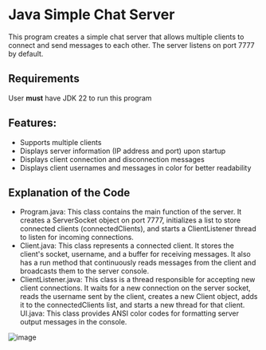# Java Simple Chat Server

This program creates a simple chat server that allows multiple clients to connect and send messages to each other. The server listens on port 7777 by default.

## Requirements
User __must__ have JDK 22 to run this program 

## Features:

- Supports multiple clients
- Displays server information (IP address and port) upon startup
- Displays client connection and disconnection messages
- Displays client usernames and messages in color for better readability

## Explanation of the Code

- Program.java: This class contains the main function of the server. It creates a ServerSocket object on port 7777, initializes a list to store connected clients (connectedClients), and starts a ClientListener thread to listen for incoming connections.
- Client.java: This class represents a connected client. It stores the client's socket, username, and a buffer for receiving messages. It also has a run method that continuously reads messages from the client and broadcasts them to the server console.
- ClientListener.java: This class is a thread responsible for accepting new client connections. It waits for a new connection on the server socket, reads the username sent by the client, creates a new Client object, adds it to the connectedClients list, and starts a new thread for that client.
UI.java: This class provides ANSI color codes for formatting server output messages in the console.

![image](https://github.com/Civermau/GroupChatServer/assets/66493296/2d33e87e-0c24-4bca-b66f-5524b82f61db)
